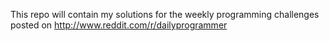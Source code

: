  This repo will contain my solutions for the weekly programming challenges posted on http://www.reddit.com/r/dailyprogrammer
